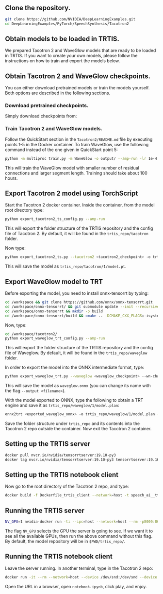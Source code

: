 ## Clone the repository.
```bash
git clone https://github.com/NVIDIA/DeepLearningExamples.git
cd DeepLearningExamples/PyTorch/SpeechSynthesis/Tacotron2
```

## Obtain models to be loaded in TRTIS.

We prepared Tacotron 2 and WaveGlow models that are ready to be loaded in TRTIS.
If you want to create your own models, please follow the instructions on how to 
train and export the models below.

## Obtain Tacotron 2 and WaveGlow checkpoints.

You can either download pretrained models or train the models yourself. Both
options are described in the following sections.

### Download pretrained checkpoints.

Simply download checkpoints from:

### Train Tacotron 2 and WaveGlow models.

Follow the QuickStart section in the `Tacotron2/README.md` file by executing
points 1-5 in the Docker container. To train WaveGlow, use the following command
instead of the one given in QuickStart point 5:

```bash
python -m multiproc train.py -m WaveGlow -o output/ --amp-run -lr 1e-4 --epochs 2001 --wn-channels 256 -bs 12 --segment-length 16000 --weight-decay 0 --grad-clip-thresh 65504.0 --cudnn-benchmark --cudnn-enabled --log-file output/nvlog.json
```

This will train the WaveGlow model with smaller number of residual connections
and larger segment length. Training should take about 100 hours.

## Export Tacotron 2 model using TorchScript

Start the Tacotron 2 docker container. 
Inside the container, from the model root directory type:
```bash
python export_tacotron2_ts_config.py --amp-run
```
This will export the folder structure of the TRTIS repository and the config file of Tacotron 2. By default, it will be found in the `trtis_repo/tacotron` folder.

Now type:
```bash
python export_tacotron2_ts.py --tacotron2 <tacotron2_checkpoint> -o trtis_repo/tacotron2/1/model.pt --amp-run
```

This will save the model as ``trtis_repo/tacotron/1/model.pt``.


## Export WaveGlow model to TRT

Before exporting the model, you need to install onnx-tensorrt by typing:
```bash
cd /workspace && git clone https://github.com/onnx/onnx-tensorrt.git
cd /workspace/onnx-tensorrt/ && git submodule update --init --recursive
cd /workspace/onnx-tensorrt && mkdir -p build
cd /workspace/onnx-tensorrt/build && cmake .. -DCMAKE_CXX_FLAGS=-isystem\ /usr/local/cuda/include && make -j12 && make install
```

Now, type:
```bash
cd /workspace/tacotron2/
python export_waveglow_trt_config.py --amp-run
```

This will export the folder structure of the TRTIS repository and the config file of Waveglow. By default, it will be found in the `trtis_repo/waveglow` folder.

In order to export the model into the ONNX intermediate format, type:

```bash
python export_waveglow_trt.py --waveglow <waveglow_checkpoint> --wn-channels 256 --amp-run
```

This will save the model as `waveglow.onnx` (you can change its name with the flag `--output <filename>`).

With the model exported to ONNX, type the following to obtain a TRT engine and save it as `trtis_repo/waveglow/1/model.plan`:

```bash
onnx2trt <exported_waveglow_onnx> -o trtis_repo/waveglow/1/model.plan -b 1 -w 8589934592
```
Save the folder structure under `trtis_repo` and its contents into the Tacotron 2 repo outside the container. Now exit the Tacotron 2 container.

## Setting up the TRTIS server

```bash
docker pull nvcr.io/nvidia/tensorrtserver:19.10-py3
docker tag nvcr.io/nvidia/tensorrtserver:19.10-py3 tensorrtserver:19.10
```

## Setting up the TRTIS notebook client

Now go to the root directory of the Tacotron 2 repo, and type: 

```bash
docker build -f Dockerfile_trtis_client --network=host -t speech_ai__tts_only:demo .
```

## Running the TRTIS server

```bash
NV_GPU=1 nvidia-docker run -ti --ipc=host --network=host --rm -p8000:8000 -p8001:8001 -v $PWD/trtis_repo/:/models tensorrtserver:19.10 trtserver --model-store=/models --log-verbose 1
```

The flag `NV_GPU` selects the GPU the server is going to see. If we want it to see all the available GPUs, then run the above command without this flag.
By default, the model repository will be in `$PWD/trtis_repo/`.

## Running the TRTIS notebook client

Leave the server running. In another terminal, type in the Tacotron 2 repo:
```bash
docker run -it --rm --network=host --device /dev/snd:/dev/snd --device /dev/usb:/dev/usb speech_ai__tts_only:demo bash ./run_this.sh
```

Open the URL in a browser, open `notebook.ipynb`, click play, and enjoy.
